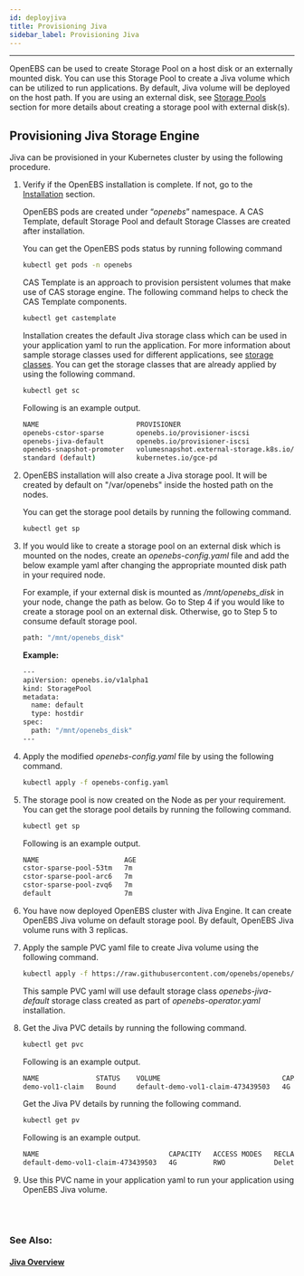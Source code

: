 ```yaml
---
id: deployjiva
title: Provisioning Jiva
sidebar_label: Provisioning Jiva
---
```

------

OpenEBS can be used to create Storage Pool on a host disk or an externally mounted disk. You can use this Storage Pool to create a Jiva volume which can be utilized to run applications. By default, Jiva volume will be deployed on the host path. If you are using an external disk, see [Storage Pools](/docs/next/setupstoragepools.html#configuring-a-storage-pool-on-openebs) section for more details about creating a storage pool with external disk(s).

## Provisioning Jiva Storage Engine

Jiva can be provisioned in your Kubernetes cluster by using the following procedure.

1. Verify if the OpenEBS installation is complete. If not, go to the [Installation](/docs/next/installation.html) section.

   OpenEBS pods are created under “*openebs*” namespace. A CAS Template, default Storage Pool and default Storage Classes are created after installation.

   You can get the OpenEBS pods status by running following command

   ```bash
   kubectl get pods -n openebs
   ```

   CAS Template is an approach to provision persistent volumes that make use of CAS storage engine. The following command helps to check the CAS Template components.

   ```bash
   kubectl get castemplate
   ```

   Installation creates the default Jiva storage class which can be used in your application yaml to run the application. For more information about sample storage classes used for different applications, see [storage classes](/docs/next/setupstorageclasses.html). You can get the storage classes that are already applied by using the following command.

   ```bash
   kubectl get sc
   ```

   Following is an example output.

   ```bash
   NAME                        PROVISIONER                                                AGE
   openebs-cstor-sparse        openebs.io/provisioner-iscsi                               8m
   openebs-jiva-default        openebs.io/provisioner-iscsi                               8m
   openebs-snapshot-promoter   volumesnapshot.external-storage.k8s.io/snapshot-promoter   8m
   standard (default)          kubernetes.io/gce-pd                                       29m
   ```

2. OpenEBS installation will also create a Jiva storage pool. It will be created by default on "/var/openebs" inside the hosted path on the nodes.

      You can get the storage pool details by running the following command.

      ```bash
      kubectl get sp
      ```

3. If you would like to create a storage pool on an external disk which is mounted on the nodes, create an *openebs-config.yaml* file and add the below example yaml after changing the appropriate mounted disk path in your required node.

      For example, if your external disk is mounted as */mnt/openebs_disk* in your node, change the path as below. Go to Step 4 if you would like to create a storage pool on an external disk. Otherwise, go to Step 5 to consume default storage pool.

      ```bash
      path: "/mnt/openebs_disk"
      ```

      **Example:**

      ```bash
      ---
      apiVersion: openebs.io/v1alpha1
      kind: StoragePool
      metadata:
        name: default
        type: hostdir
      spec:
        path: "/mnt/openebs_disk"
      ---
      ```

4. Apply the modified *openebs-config.yaml* file by using the following command.

      ```bash
      kubectl apply -f openebs-config.yaml
      ```

5. The storage pool is now created on the Node as per your requirement. You can get the storage pool details by running the following command.

      ```bash
      kubectl get sp
      ```

      Following is an example output.

      ```bash
      NAME                     AGE
      cstor-sparse-pool-53tm   7m
      cstor-sparse-pool-arc6   7m
      cstor-sparse-pool-zvq6   7m
      default                  7m
      ```

6. You have now deployed OpenEBS cluster with Jiva Engine. It can create OpenEBS Jiva volume on default storage pool. By default, OpenEBS Jiva volume runs with 3 replicas.

7. Apply the sample PVC yaml file to create Jiva volume using the following command.

      ```bash
      kubectl apply -f https://raw.githubusercontent.com/openebs/openebs/master/k8s/demo/pvc-standard-jiva-default.yaml
      ```

      This sample PVC yaml will use default storage class *openebs-jiva-default* storage class created as part of *openebs-operator.yaml* installation.

8. Get the Jiva PVC details by running the following command.

      ```bash
      kubectl get pvc
      ```

      Following is an example output.

      ```bash
      NAME              STATUS    VOLUME                              CAPACITY   ACCESS MODES   STORAGECLASS           AGE
      demo-vol1-claim   Bound     default-demo-vol1-claim-473439503   4G         RWO            openebs-jiva-default   2m
      ```

      Get the Jiva PV details by running the following command.

      ```bash
      kubectl get pv
      ```

      Following is an example output.

      ```bash
      NAME                                CAPACITY   ACCESS MODES   RECLAIM POLICY   STATUS    CLAIM                     STORAGECLASS           REASON    AGE
      default-demo-vol1-claim-473439503   4G         RWO            Delete           Bound     default/demo-vol1-claim   openebs-jiva-default             7m
      ```

9. Use this PVC name in your application yaml to run your application using OpenEBS Jiva volume.

<br>

<br>



### See Also:

#### [Jiva Overview](/docs/next/jiva.html)

<!-- Hotjar Tracking Code for https://docs.openebs.io -->
<script>
   (function(h,o,t,j,a,r){
       h.hj=h.hj||function(){(h.hj.q=h.hj.q||[]).push(arguments)};
       h._hjSettings={hjid:785693,hjsv:6};
       a=o.getElementsByTagName('head')[0];
       r=o.createElement('script');r.async=1;
       r.src=t+h._hjSettings.hjid+j+h._hjSettings.hjsv;
       a.appendChild(r);
   })(window,document,'https://static.hotjar.com/c/hotjar-','.js?sv=');
</script>
